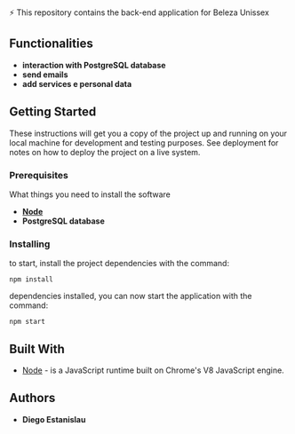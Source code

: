 
⚡ This repository contains the back-end application for Beleza Unissex

## Functionalities

* **interaction with PostgreSQL database** 
* **send emails** 
* **add services e personal data** 

## Getting Started

These instructions will get you a copy of the project up and running on your local machine for development and testing purposes. See deployment for notes on how to deploy the project on a live system.

### Prerequisites

What things you need to install the software

* **[Node](https://nodejs.org/en/)** 
* **PostgreSQL database** 

### Installing

to start, install the project dependencies with the command:

```
npm install

```

dependencies installed, you can now start the application with the command:

```
npm start

```

## Built With

* [Node](https://nodejs.org/en/) -  is a JavaScript runtime built on Chrome's V8 JavaScript engine.

## Authors

* **Diego Estanislau** 
